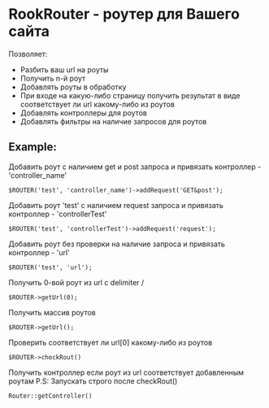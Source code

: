 # RookRouter - роутер для Вашего сайта
Позволяет:
* Разбить ваш url на роуты
* Получить n-й роут
* Добавлять роуты в обработку
* При входе на какую-либо страницу получить результат в виде соответствует ли url какому-либо из роутов
* Добавлять контроллеры для роутов
* Добавлять фильтры на наличие запросов для роутов

## Example:
 
Добавить роут с наличием get и post запроса и привязать
контроллер -  'controller_name'
```
$ROUTER('test', 'controller_name')->addRequest('GET&post');
```
 
Добавить роут 'test' с наличием request запроса и привязать
контроллер -  'controllerTest'
```
$ROUTER('test', 'controllerTest')->addRequest('request');
```
 
Добавить роут без проверки на наличие запроса и привязать
контроллер -  'url'
```
$ROUTER('test', 'url');
```
 
Получить 0-вой роут из url с delimiter /
```
$ROUTER->getUrl(0);
```
 
Получить массив роутов
```
$ROUTER->getUrl();
```
 
Проверить соответствует ли url[0] какому-либо из роутов
```
$ROUTER->checkRout()
```
 
Получить контроллер если роут из url соответствует добавленным роутам
P.S: Запускать строго после checkRout()
```
Router::getController()
```

